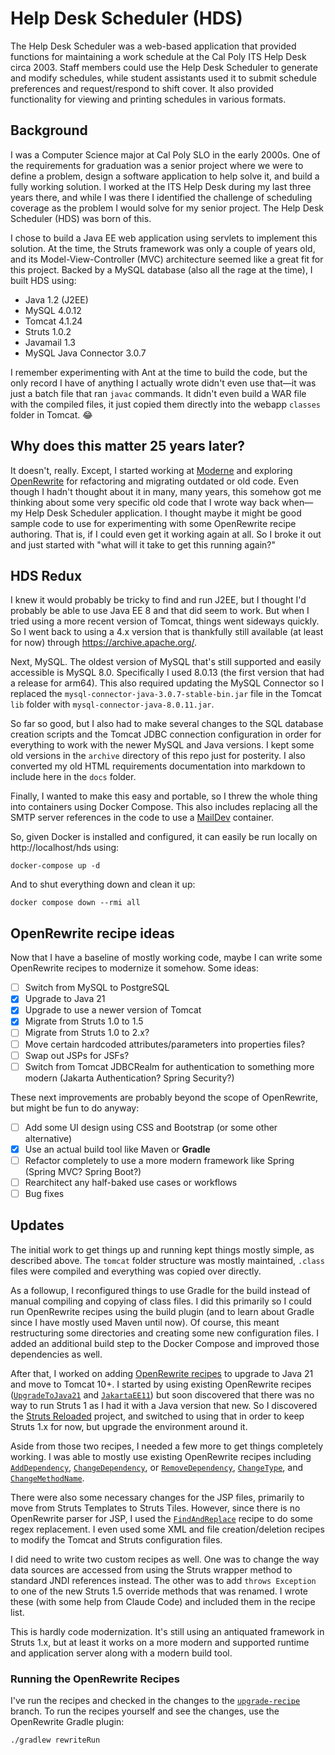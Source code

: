 # Help Desk Scheduler (HDS)

The Help Desk Scheduler was a web-based application that provided functions for maintaining a work schedule at the Cal Poly ITS Help Desk circa 2003. Staff members could use the Help Desk Scheduler to generate and modify schedules, while student assistants used it to submit schedule preferences and request/respond to shift cover. It also provided functionality for viewing and printing schedules in various formats.

## Background

I was a Computer Science major at Cal Poly SLO in the early 2000s. One of the requirements for graduation was a senior project where we were to define a problem, design a software application to help solve it, and build a fully working solution. I worked at the ITS Help Desk during my last three years there, and while I was there I identified the challenge of scheduling coverage as the problem I would solve for my senior project. The Help Desk Scheduler (HDS) was born of this.

I chose to build a Java EE web application using servlets to implement this solution. At the time, the Struts framework was only a couple of years old, and its Model-View-Controller (MVC) architecture seemed like a great fit for this project. Backed by a MySQL database (also all the rage at the time), I built HDS using:

- Java 1.2 (J2EE)
- MySQL 4.0.12
- Tomcat 4.1.24
- Struts 1.0.2
- Javamail 1.3
- MySQL Java Connector 3.0.7

I remember experimenting with Ant at the time to build the code, but the only record I have of anything I actually wrote didn't even use that—it was just a batch file that ran `javac` commands. It didn't even build a WAR file with the compiled files, it just copied them directly into the webapp `classes` folder in Tomcat. 😂

## Why does this matter 25 years later?

It doesn't, really. Except, I started working at [Moderne](https://www.moderne.io) and exploring [OpenRewrite](https://docs.openrewrite.org) for refactoring and migrating outdated or old code. Even though I hadn't thought about it in many, many years, this somehow got me thinking about some very specific old code that I wrote way back when—my Help Desk Scheduler application. I thought maybe it might be good sample code to use for experimenting with some OpenRewrite recipe authoring. That is, if I could even get it working again at all. So I broke it out and just started with "what will it take to get this running again?"

## HDS Redux

I knew it would probably be tricky to find and run J2EE, but I thought I'd probably be able to use Java EE 8 and that did seem to work. But when I tried using a more recent version of Tomcat, things went sideways quickly. So I went back to using a 4.x version that is thankfully still available (at least for now) through https://archive.apache.org/.

Next, MySQL. The oldest version of MySQL that's still supported and easily accessible is MySQL 8.0. Specifically I used 8.0.13 (the first version that had a release for arm64). This also required updating the MySQL Connector so I replaced the `mysql-connector-java-3.0.7-stable-bin.jar` file in the Tomcat `lib` folder with `mysql-connector-java-8.0.11.jar`. 

So far so good, but I also had to make several changes to the SQL database creation scripts and the Tomcat JDBC connection configuration in order for everything to work with the newer MySQL and Java versions. I kept some old versions in the `archive` directory of this repo just for posterity. I also converted my old HTML requirements documentation into markdown to include here in the `docs` folder.

Finally, I wanted to make this easy and portable, so I threw the whole thing into containers using Docker Compose. This also includes replacing all the SMTP server references in the code to use a [MailDev](https://github.com/maildev/maildev) container.

So, given Docker is installed and configured, it can easily be run locally on http://localhost/hds using:

`docker-compose up -d`

And to shut everything down and clean it up:

 `docker compose down --rmi all`

## OpenRewrite recipe ideas

Now that I have a baseline of mostly working code, maybe I can write some OpenRewrite recipes to modernize it somehow. Some ideas:

- [ ] Switch from MySQL to PostgreSQL
- [x] Upgrade to Java 21
- [x] Upgrade to use a newer version of Tomcat
- [x] Migrate from Struts 1.0 to 1.5
- [ ] Migrate from Struts 1.0 to 2.x?
- [ ] Move certain hardcoded attributes/parameters into properties files?
- [ ] Swap out JSPs for JSFs?
- [ ] Switch from Tomcat JDBCRealm for authentication to something more modern (Jakarta Authentication? Spring Security?)

These next improvements are probably beyond the scope of OpenRewrite, but might be fun to do anyway:

- [ ] Add some UI design using CSS and Bootstrap (or some other alternative)
- [x] Use an actual build tool like Maven or **Gradle**
- [ ] Refactor completely to use a more modern framework like Spring (Spring MVC? Spring Boot?)
- [ ] Rearchitect any half-baked use cases or workflows
- [ ] Bug fixes

## Updates

The initial work to get things up and running kept things mostly simple, as described above. The `tomcat` folder structure was mostly maintained, `.class` files were compiled and everything was copied over directly.

As a followup, I reconfigured things to use Gradle for the build instead of manual compiling and copying of class files. I did this primarily so I could run OpenRewrite recipes using the build plugin (and to learn about Gradle since I have mostly used Maven until now). Of course, this meant restructuring some directories and creating some new configuration files. I added an additional build step to the Docker Compose and improved those dependencies as well.

After that, I worked on adding [OpenRewrite recipes](recipes) to upgrade to Java 21 and move to Tomcat 10+. I started by using existing OpenRewrite recipes ([`UpgradeToJava21`](https://docs.openrewrite.org/recipes/java/migrate/upgradetojava21) and [`JakartaEE11`](https://docs.openrewrite.org/recipes/java/migrate/jakarta/jakartaee11)) but soon discovered that there was no way to run Struts 1 as I had it with a Java version that new. So I discovered the [Struts Reloaded](https://github.com/weblegacy/struts1) project, and switched to using that in order to keep Struts 1.x for now, but upgrade the environment around it. 

Aside from those two recipes, I needed a few more to get things completely working. I was able to mostly use existing OpenRewrite recipes including [`AddDependency`](https://docs.openrewrite.org/recipes/java/dependencies/adddependency), [`ChangeDependency`](https://docs.openrewrite.org/recipes/java/dependencies/changedependency), or [`RemoveDependency`](https://docs.openrewrite.org/recipes/java/dependencies/removedependency), [`ChangeType`](https://docs.openrewrite.org/recipes/java/changetype), and [`ChangeMethodName`](https://docs.openrewrite.org/recipes/java/changemethodname). 

There were also some necessary changes for the JSP files, primarily to move from Struts Templates to Struts Tiles. However, since there is no OpenRewrite parser for JSP, I used the [`FindAndReplace`](https://docs.openrewrite.org/recipes/text/findandreplace) recipe to do some regex replacement. I even used some XML and file creation/deletion recipes to modify the Tomcat and Struts configuration files.

I did need to write two custom recipes as well. One was to change the way data sources are accessed from using the Struts wrapper method to standard JNDI references instead. The other was to add `throws Exception` to one of the new Struts 1.5 override methods that was renamed. I wrote these (with some help from Claude Code) and included them in the recipe list.

This is hardly code modernization. It's still using an antiquated framework in Struts 1.x, but at least it works on a more modern and supported runtime and application server along with a modern build tool. 

### Running the OpenRewrite Recipes

I've run the recipes and checked in the changes to the [`upgrade-recipe`](/tree/upgrade-recipe) branch. To run the recipes yourself and see the changes, use the OpenRewrite Gradle plugin:

`./gradlew rewriteRun`
